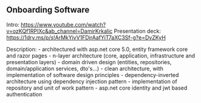 ## Onboarding Software

Intro: https://www.youtube.com/watch?v=ozKQf1RPIXc&ab_channel=DamirKrkalic
Presentation deck: https://1drv.ms/p/s!ArMkYivV1FDjrAafYiT7aXC3Sf-g?e=DvZKyH

Description:
        - architectured with asp.net core 5.0, entity framework core and razor pages
        - n-layer architecture (core, application, infrastructure and presentation layers)
        - domain driven design (entities, repositories, domain/application services, dto's…)
        - clean architecture, with implementation of software design principles
        - dependency-inverted architecture using dependency injection pattern
        - implementation of repository and unit of work pattern
        - asp.net core identity and jwt based authentication 
